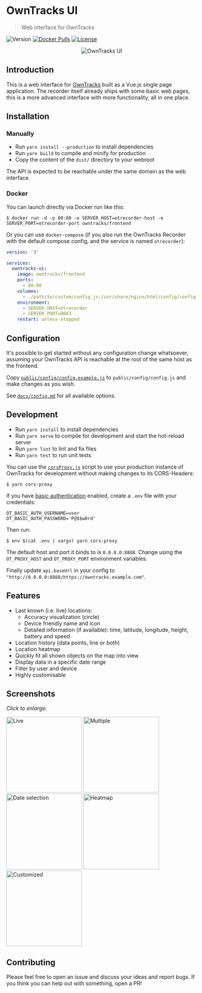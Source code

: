 # OwnTracks UI

> Web interface for OwnTracks

![Version](https://img.shields.io/github/package-json/v/owntracks/frontend/v2.0.0-alpha)
[![Docker Pulls](https://img.shields.io/docker/pulls/owntracks/frontend)](https://hub.docker.com/r/owntracks/frontend)
[![License](https://img.shields.io/github/license/owntracks/frontend?color=d63e97)](https://github.com/owntracks/frontend/blob/master/LICENSE)

<p style="text-align: center;">
  <img src="https://raw.githubusercontent.com/owntracks/frontend/master/docs/images/owntracks-ui.png" alt="OwnTracks UI">
</p>

## Introduction

This is a web interface for [OwnTracks](https://github.com/owntracks/recorder) built as
a Vue.js single page application. The recorder itself already ships with some basic web
pages, this is a more advanced interface with more functionality, all in one place.

## Installation

### Manually

- Run `yarn install --production` to install dependencies
- Run `yarn build` to compile and minify for production
- Copy the content of the `dist/` directory to your webroot

The API is expected to be reachable under the same domain as the web interface.

### Docker

You can launch directly via Docker run like this:

```console
$ docker run -d -p 80:80 -e SERVER_HOST=otrecorder-host -e SERVER_PORT=otrecorder-port owntracks/frontend
```

Or you can use `docker-compose` (if you also run the OwnTracks Recorder with the default
compose config, and the service is named `otrecorder`):

```yaml
version: '3'

services:
  owntracks-ui:
    image: owntracks/frontend
    ports:
      - 80:80
    volumes:
      - ./path/to/custom/config.js:/usr/share/nginx/html/config/config.js
    environment:
      - SERVER_HOST=otrecorder
      - SERVER_PORT=8083
    restart: unless-stopped
```

## Configuration

It's possible to get started without any configuration change whatsoever, assuming your
OwnTracks API is reachable at the root of the same host as the frontend.

Copy [`public/config/config.example.js`](public/config/config.example.js) to
`public/config/config.js` and make changes as you wish.

See [`docs/config.md`](docs/config.md) for all available options.

## Development

- Run `yarn install` to install dependencies
- Run `yarn serve` to compile for development and start the hot-reload server
- Run `yarn lint` to lint and fix files
- Run `yarn test` to run unit tests

You can use the [`corsProxy.js`](scripts/corsProxy.js) script to use your production
instance of OwnTracks for development without making changes to its CORS-Headers:

```console
$ yarn cors-proxy
```
If you have [basic authentication](https://developer.mozilla.org/en-US/docs/Web/HTTP/Authentication#Basic_authentication_scheme)
enabled, create a `.env` file with your credentials:

```text
OT_BASIC_AUTH_USERNAME=user
OT_BASIC_AUTH_PASSWORD='P@$$w0rd'
```

Then run:

```console
$ env $(cat .env | xargs) yarn cors-proxy
```

The default host and port it binds to is `0.0.0.0:8888`. Change using the `OT_PROXY_HOST`
and `OT_PROXY_PORT` environment variables.

Finally update `api.baseUrl` in your config to `"http://0.0.0.0:8888/https://owntracks.example.com"`.

## Features

- Last known (i.e. live) locations:
  - Accuracy visualization (circle)
  - Device friendly name and icon
  - Detailed information (if available): time, latitude, longitude, height, battery and
    speed
- Location history (data points, line or both)
- Location heatmap
- Quickly fit all shown objects on the map into view
- Display data in a specific date range
- Filter by user and device
- Highly customisable

## Screenshots

_Click to enlarge._

<a href="https://raw.githubusercontent.com/owntracks/frontend/master/docs/images/live.png" target="_blank"><img src="https://raw.githubusercontent.com/owntracks/frontend/master/docs/images/live.png" alt="Live" height="200"></a>
<a href="https://raw.githubusercontent.com/owntracks/frontend/master/docs/images/multiple.png" target="_blank"><img src="https://raw.githubusercontent.com/owntracks/frontend/master/docs/images/multiple.png" alt="Multiple" height="200"></a>
<a href="https://raw.githubusercontent.com/owntracks/frontend/master/docs/images/date-selection.png" target="_blank"><img src="https://raw.githubusercontent.com/owntracks/frontend/master/docs/images/date-selection.png" alt="Date selection" height="200"></a>
<a href="https://raw.githubusercontent.com/owntracks/frontend/master/docs/images/heatmap.png" target="_blank"><img src="https://raw.githubusercontent.com/owntracks/frontend/master/docs/images/heatmap.png" alt="Heatmap" height="200"></a>
<a href="https://raw.githubusercontent.com/owntracks/frontend/master/docs/images/customized.png" target="_blank"><img src="https://raw.githubusercontent.com/owntracks/frontend/master/docs/images/customized.png" alt="Customized" height="200"></a>

## Contributing

Please feel free to open an issue and discuss your ideas and report bugs. If you think
you can help out with something, open a PR!
